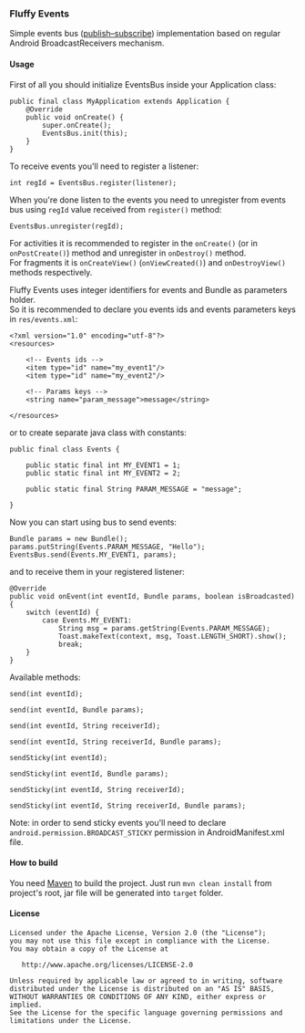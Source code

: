 ### Fluffy Events ###

Simple events bus ([publish–subscribe](http://en.wikipedia.org/wiki/Publish%E2%80%93subscribe_pattern)) implementation based on regular Android BroadcastReceivers mechanism.

#### Usage ####

First of all you should initialize EventsBus inside your Application class:

    public final class MyApplication extends Application {
        @Override
        public void onCreate() {
            super.onCreate();
            EventsBus.init(this);
        }
    }

To receive events you'll need to register a listener:

    int regId = EventsBus.register(listener);

When you're done listen to the events you need to unregister from events bus using `regId` value received from `register()` method:

    EventsBus.unregister(regId);

For activities it is recommended to register in the `onCreate()` (or in `onPostCreate()`) method and unregister in `onDestroy()` method.  
For fragments it is `onCreateView()` (`onViewCreated()`) and `onDestroyView()` methods respectively.  

Fluffy Events uses integer identifiers for events and Bundle as parameters holder.  
So it is recommended to declare you events ids and events parameters keys in `res/events.xml`:

    <?xml version="1.0" encoding="utf-8"?>
    <resources>

        <!-- Events ids -->
        <item type="id" name="my_event1"/>
        <item type="id" name="my_event2"/>

        <!-- Params keys -->
        <string name="param_message">message</string>

    </resources>

or to create separate java class with constants:

    public final class Events {

        public static final int MY_EVENT1 = 1;
        public static final int MY_EVENT2 = 2;

        public static final String PARAM_MESSAGE = "message";

    }

Now you can start using bus to send events:

    Bundle params = new Bundle();
    params.putString(Events.PARAM_MESSAGE, "Hello");
    EventsBus.send(Events.MY_EVENT1, params);

and to receive them in your registered listener:

    @Override
    public void onEvent(int eventId, Bundle params, boolean isBroadcasted) {
        switch (eventId) {
            case Events.MY_EVENT1:
                String msg = params.getString(Events.PARAM_MESSAGE);
                Toast.makeText(context, msg, Toast.LENGTH_SHORT).show();
                break;
        }
    }

Available methods:

    send(int eventId);

    send(int eventId, Bundle params);

    send(int eventId, String receiverId);

    send(int eventId, String receiverId, Bundle params);

    sendSticky(int eventId);

    sendSticky(int eventId, Bundle params);

    sendSticky(int eventId, String receiverId);

    sendSticky(int eventId, String receiverId, Bundle params);

Note: in order to send sticky events you'll need to declare `android.permission.BROADCAST_STICKY` permission in AndroidManifest.xml file.

#### How to build ####

You need [Maven](http://maven.apache.org/) to build the project. Just run `mvn clean install` from project's root, jar file will be generated into `target` folder.

#### License ####

    Licensed under the Apache License, Version 2.0 (the "License");
    you may not use this file except in compliance with the License.
    You may obtain a copy of the License at

       http://www.apache.org/licenses/LICENSE-2.0

    Unless required by applicable law or agreed to in writing, software
    distributed under the License is distributed on an "AS IS" BASIS,
    WITHOUT WARRANTIES OR CONDITIONS OF ANY KIND, either express or implied.
    See the License for the specific language governing permissions and
    limitations under the License.
